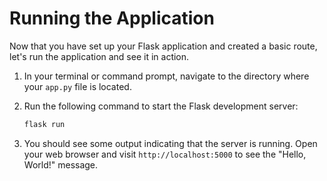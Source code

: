 # Running the Application

Now that you have set up your Flask application and created a basic route, let's run the application and see it in action.

1. In your terminal or command prompt, navigate to the directory where your `app.py` file is located.

2. Run the following command to start the Flask development server:

   ```bash
   flask run
   ```

3. You should see some output indicating that the server is running. Open your web browser and visit `http://localhost:5000` to see the "Hello, World!" message.
